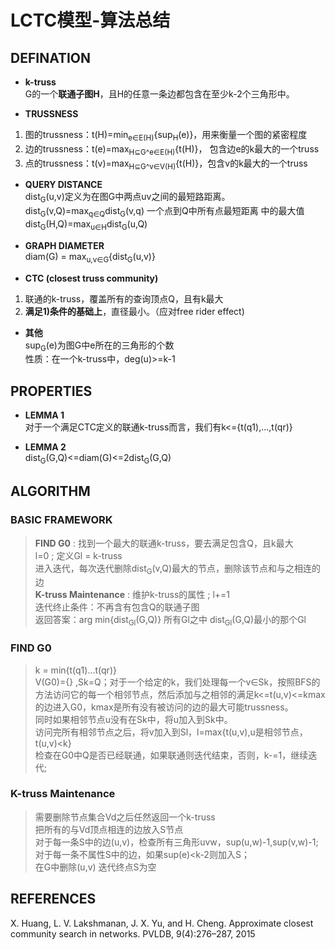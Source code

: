 # LCTC模型-算法总结

## DEFINATION

* **k-truss**
<br> G的一个**联通子图H**，且H的任意一条边都包含在至少k-2个三角形中。

* **TRUSSNESS**
1) 图的trussness：t(H)=min<sub>e∈E(H)</sub>{sup<sub>H</sub>(e)}，用来衡量一个图的紧密程度
2) 边的trussness：t(e)=max<sub>H⊆G^e∈E(H)</sub>{t(H)}， 包含边e的k最大的一个truss
3) 点的trussness：t(v)=max<sub>H⊆G^v∈V(H)</sub>{t(H)}，包含v的k最大的一个truss

* **QUERY DISTANCE**
<br>dist<sub>G</sub>(u,v)定义为在图G中两点uv之间的最短路距离。
<br>dist<sub>G</sub>(v,Q)=max<sub>q∈Q</sub>dist<sub>G</sub>(v,q) 一个点到Q中所有点最短距离 中的最大值
<br>dist<sub>G</sub>(H,Q)=max<sub>u∈H</sub>dist<sub>G</sub>(u,Q)

* **GRAPH DIAMETER**
<br>diam(G) = max<sub>u,v∈G</sub>{dist<sub>G</sub>(u,v)}

* **CTC (closest truss community)**

1) 联通的k-truss，覆盖所有的查询顶点Q，且有k最大
2) **满足1)条件的基础上**，直径最小。（应对free rider effect)


* **其他**
<br> sup<sub>G</sub>(e)为图G中e所在的三角形的个数
<br> 性质：在一个k-truss中，deg(u)>=k-1

## PROPERTIES
* **LEMMA 1**
<br> 对于一个满足CTC定义的联通k-truss而言，我们有k<={t(q1),...,t(qr)}

* **LEMMA 2**
<br>dist<sub>G</sub>(G,Q)<=diam(G)<=2dist<sub>G</sub>(G,Q)


## ALGORITHM
### BASIC FRAMEWORK
> **FIND G0** : 找到一个最大的联通k-truss，要去满足包含Q，且k最大
> <br>l=0 ; 定义Gl = k-truss
> <br>进入迭代，每次迭代删除dist<sub>G</sub>(v,Q)最大的节点，删除该节点和与之相连的边
> <br>**K-truss Maintenance** : 维护k-truss的属性 ; l+=1
> <br>迭代终止条件：不再含有包含Q的联通子图
> <br>返回答案：arg min{dist<sub>Gl</sub>(G,Q)} 所有Gl之中 dist<sub>Gl</sub>(G,Q)最小的那个Gl

### FIND G0
> k = min{t(q1)...t(qr)}
> <br> V(G0)={} ,Sk=Q；对于一个给定的k，我们处理每一个v∈Sk，按照BFS的方法访问它的每一个相邻节点，然后添加与之相邻的满足k<=t(u,v)<=kmax的边进入G0，kmax是所有没有被访问的边的最大可能trussness。
> <br> 同时如果相邻节点u没有在Sk中，将u加入到Sk中。
> <br> 访问完所有相邻节点之后，将v加入到Sl，l=max{t(u,v),u是相邻节点，t(u,v)<k}
> <br> 检查在G0中Q是否已经联通，如果联通则迭代结束，否则，k-=1，继续迭代;

### K-truss Maintenance
> 需要删除节点集合Vd之后任然返回一个k-truss
> <br> 把所有的与Vd顶点相连的边放入S节点
> <br> 对于每一条S中的边(u,v)，检查所有三角形uvw，sup(u,w)-1,sup(v,w)-1;对于每一条不属性S中的边，如果sup(e)<k-2则加入S；
> <br> 在G中删除(u,v) 迭代终点S为空

## REFERENCES
 X. Huang, L. V. Lakshmanan, J. X. Yu, and H. Cheng. Approximate closest
community search in networks. PVLDB, 9(4):276–287, 2015